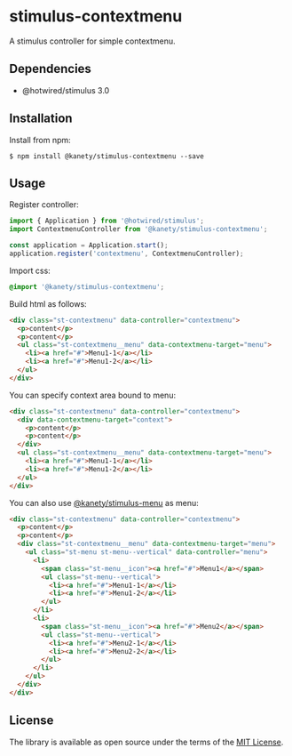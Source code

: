 # stimulus-contextmenu

A stimulus controller for simple contextmenu.

## Dependencies

* @hotwired/stimulus 3.0

## Installation

Install from npm:

    $ npm install @kanety/stimulus-contextmenu --save

## Usage

Register controller:

```javascript
import { Application } from '@hotwired/stimulus';
import ContextmenuController from '@kanety/stimulus-contextmenu';

const application = Application.start();
application.register('contextmenu', ContextmenuController);
```

Import css:

```css
@import '@kanety/stimulus-contextmenu';
```

Build html as follows:

```html
<div class="st-contextmenu" data-controller="contextmenu">
  <p>content</p>
  <p>content</p>
  <ul class="st-contextmenu__menu" data-contextmenu-target="menu">
    <li><a href="#">Menu1-1</a></li>
    <li><a href="#">Menu1-2</a></li>
  </ul>
</div>
```

You can specify context area bound to menu:

```html
<div class="st-contextmenu" data-controller="contextmenu">
  <div data-contextmenu-target="context">
    <p>content</p>
    <p>content</p>
  </div>
  <ul class="st-contextmenu__menu" data-contextmenu-target="menu">
    <li><a href="#">Menu1-1</a></li>
    <li><a href="#">Menu1-2</a></li>
  </ul>
</div>
```

You can also use [@kanety/stimulus-menu](https://github.com/kanety/stimulus-menu) as menu:

```html
<div class="st-contextmenu" data-controller="contextmenu">
  <p>content</p>
  <p>content</p>
  <div class="st-contextmenu__menu" data-contextmenu-target="menu">
    <ul class="st-menu st-menu--vertical" data-controller="menu">
      <li>
        <span class="st-menu__icon"><a href="#">Menu1</a></span>
        <ul class="st-menu--vertical">
          <li><a href="#">Menu1-1</a></li>
          <li><a href="#">Menu1-2</a></li>
        </ul>
      </li>
      <li>
        <span class="st-menu__icon"><a href="#">Menu2</a></span>
        <ul class="st-menu--vertical">
          <li><a href="#">Menu2-1</a></li>
          <li><a href="#">Menu2-2</a></li>
        </ul>
      </li>
    </ul>
  </div>
</div>
```

## License

The library is available as open source under the terms of the [MIT License](http://opensource.org/licenses/MIT).
